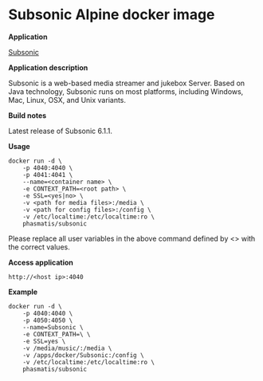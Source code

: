 Subsonic Alpine docker image 
============================

**Application**

[Subsonic](http://http://www.subsonic.org)

**Application description**

Subsonic is a web-based media streamer and jukebox Server. 
Based on Java technology, Subsonic runs on most platforms,
including Windows, Mac, Linux, OSX, and Unix variants.

**Build notes**

Latest release of Subsonic 6.1.1.

**Usage**

```
docker run -d \
	-p 4040:4040 \
	-p 4041:4041 \
	--name=<container name> \
	-e CONTEXT_PATH=<root path> \
	-e SSL=<yes|no> \
	-v <path for media files>:/media \
	-v <path for config files>:/config \
	-v /etc/localtime:/etc/localtime:ro \
	phasmatis/subsonic
```

Please replace all user variables in the above command defined by <> with the correct values.

**Access application**

`http://<host ip>:4040`

**Example**

```
docker run -d \
	-p 4040:4040 \
	-p 4050:4050 \
	--name=Subsonic \
	-e CONTEXT_PATH=\ \
	-e SSL=yes \
	-v /media/music/:/media \
	-v /apps/docker/Subsonic:/config \
	-v /etc/localtime:/etc/localtime:ro \
	phasmatis/subsonic
```
